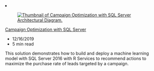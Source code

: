 <!-- This file is automatically generated by build/architectures/build_index.py. Any updates will be lost. -->

<!-- markdownlint-disable MD033 -->

<li class="grid-item item-column" data-categories="Databases AI + Machine Learning ">
<article class="card">
    <div class="card-header has-margin-bottom-none" aria-hidden="true">
        <figure class="image diagram has-height-175 has-overflow-hidden level">
            <a href="/azure/architecture/solution-ideas/articles/campaign-optimization-with-sql-server"><img src="/azure/architecture/browse/thumbs/campaign-optimization-with-sql-server.png" class="diagram" alt="Thumbnail of Campaign Optimization with SQL Server Architectural Diagram." data-linktype="relative-path"></a>
        </figure>
    </div>
    <div class="card-content">
        <a class="card-content-title has-margin-top-none" href="/azure/architecture/solution-ideas/articles/campaign-optimization-with-sql-server">
            <p>Campaign Optimization with SQL Server</p>
        </a>
        <ul class="card-content-metadata">
            <li>12/16/2019</li>
            <li>5 min read</li>
        </ul>
        <p class="card-content-description">This solution demonstrates how to build and deploy a machine learning model with SQL Server 2016 with R Services to recommend actions to maximize the purchase rate of leads targeted by a campaign.</p>
        <div class="bottom-to-top-fade is-hidden-mobile"></div>
    </div>
</article>
</li>
